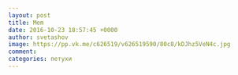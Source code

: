 ```yaml
--- 
layout: post 
title: Mem 
date: 2016-10-23 18:57:45 +0000 
author: svetashov 
image: https://pp.vk.me/c626519/v626519590/80c8/kDJhz5VeN4c.jpg
comment: 
categories: петухи
---
```

